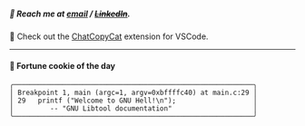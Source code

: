 ##### :calling: Reach me at **[email](mailto:johannes@stenmark.in)** ***/*** **[~~LinkedIn~~](https://www.linkedin.com/in/johannes-stenmark)**.
:feet: Check out the [ChatCopyCat](https://github.com/jstenmark/ChatCopyCat) extension for VSCode.

---
#### :cookie: Fortune cookie of the day
```smalltalk
╭───────────────────────────────────────────────────────────╮
│ Breakpoint 1, main (argc=1, argv=0xbffffc40) at main.c:29 │
│ 29   printf ("Welcome to GNU Hell!\n");                   │
│         -- "GNU Libtool documentation"                    │
╰───────────────────────────────────────────────────────────╯
```
